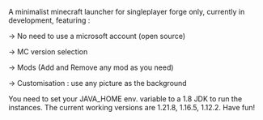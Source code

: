 A minimalist minecraft launcher for singleplayer forge only, currently in development, featuring :

-> No need to use a microsoft account (open source)

-> MC version selection

-> Mods (Add and Remove any mod as you need)

-> Customisation : use any picture as the background

You need to set your JAVA_HOME env. variable to a 1.8 JDK to run the instances.
The current working versions are 1.21.8, 1.16.5, 1.12.2.
Have fun!